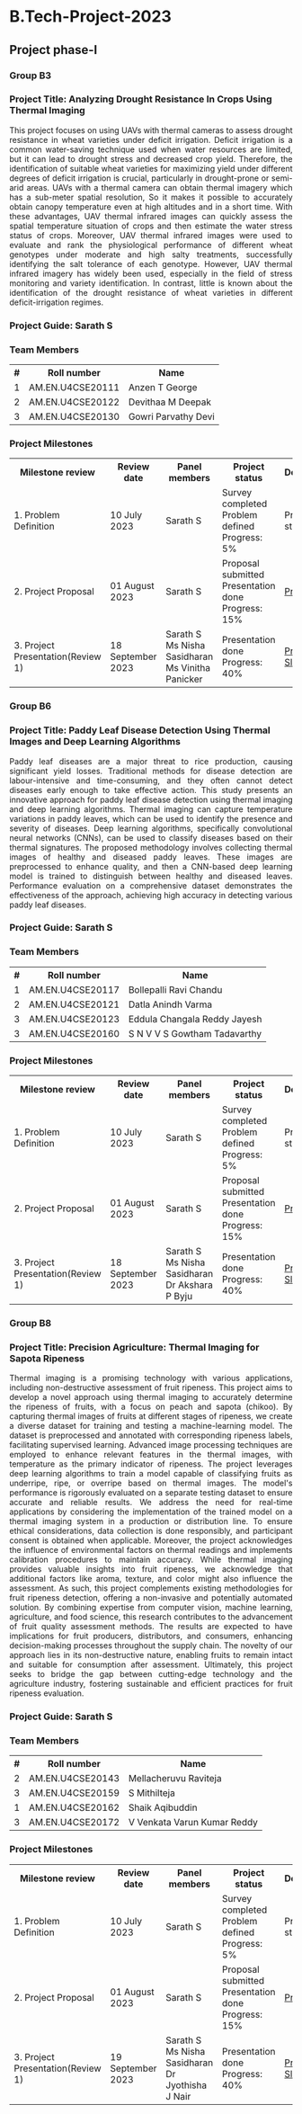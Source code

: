 # B.Tech-Project-2023
## Project phase-I 
### Group B3

### Project Title: Analyzing Drought Resistance In Crops Using Thermal Imaging
<p align= "justify">
This project focuses on using UAVs with thermal cameras to assess drought resistance in wheat varieties under deficit irrigation. Deficit irrigation is a common water-saving technique used when water resources are limited, but it can lead to drought stress and decreased crop yield. Therefore, the identification of suitable wheat varieties for maximizing yield under different degrees of deficit irrigation is crucial, particularly in drought-prone or semi-arid areas. UAVs with a thermal camera can obtain thermal imagery which has a sub-meter spatial resolution, So it makes it possible to accurately obtain canopy temperature even at high altitudes and in a short time. With these advantages, UAV thermal infrared images can quickly assess the spatial temperature situation of crops and then estimate the water stress status of crops. Moreover, UAV thermal infrared images were used to evaluate and rank the physiological performance of different wheat genotypes under moderate and high salty treatments, successfully identifying the salt tolerance of each genotype. However, UAV thermal infrared imagery has widely been used, especially in the field of stress monitoring and variety identification. In contrast, little is known about the identification of the drought resistance of wheat varieties in different deficit-irrigation regimes.
</p>

### Project Guide: Sarath S
### Team Members
<table>
  <tr>
    <th>#</th>
    <th>Roll number</th>
    <th>Name</th>
  </tr>
  <tr>
    <td>1</td>
    <td>AM.EN.U4CSE20111</td>
    <td>Anzen T George</td>
  </tr>
  <tr>
    <td>2</td>
    <td>AM.EN.U4CSE20122</td>
    <td>Devithaa M Deepak</td>
  </tr>  
    <tr>
    <td>3</td>
    <td>AM.EN.U4CSE20130</td>
    <td>Gowri Parvathy Devi</td>
  </tr>  
</table>

### Project Milestones

<table>
  <tr>
    <th>Milestone review</th>
    <th>Review date</th>
    <th>Panel members</th>
    <th>Project status</th>
    <th>Deliverables</th>
  </tr>
  <tr>
    <td>1. Problem Definition</td>
    <td>10 July 2023</td>
    <td>Sarath S</td>
    <td>Survey completed<br>Problem defined<br>Progress: 5% </td>
    <td> Problem statement </td>
  
   </tr>
  <tr>
    <td>2. Project Proposal </td>
    <td>01 August 2023</td>
    <td>Sarath S </td>
    <td>Proposal submitted<br>Presentation done<br>Progress: 15%</td>
    <td>
      <a href="B3/B3-Level-0_ANZEN T GEORGE.pdf">Proposal</a><br>
     </td>
  </tr>  
    <tr>
    <td>3. Project Presentation(Review 1) </td>
    <td>18 September 2023</td>
    <td>Sarath S <br> Ms Nisha Sasidharan <br> Ms Vinitha Panicker</td>
    <td>Presentation done<br>Progress: 40%</td>
    <td>
       <a href="">Presentation Slides</a>
    </td>
  </tr>  
</table>

### Group B6

### Project Title: Paddy Leaf Disease Detection Using Thermal Images and Deep Learning Algorithms
<p align= "justify">
Paddy leaf diseases are a major threat to rice production, causing significant yield losses. Traditional methods for disease detection are labour-intensive and time-consuming, and they often cannot detect diseases early enough to take effective action. This study presents an innovative approach for paddy leaf disease detection using thermal imaging and deep learning algorithms. Thermal imaging can capture temperature variations in paddy leaves, which can be used to identify the presence and severity of diseases. Deep learning 
algorithms, specifically convolutional neural networks (CNNs), can be used to classify diseases based on their thermal signatures. The proposed methodology involves collecting thermal images of healthy and diseased paddy leaves. These images are preprocessed to enhance quality, and then a CNN-based deep learning model is trained to distinguish between healthy and diseased leaves. Performance evaluation on a comprehensive dataset demonstrates the effectiveness of the approach, achieving high accuracy in detecting various paddy leaf diseases.
</p>

### Project Guide: Sarath S
### Team Members
<table>
  <tr>
    <th>#</th>
    <th>Roll number</th>
    <th>Name</th>
  </tr>
  <tr>
    <td>1</td>
    <td>AM.EN.U4CSE20117</td>
    <td>Bollepalli Ravi Chandu </td>
  </tr>
  <tr>
    <td>2</td>
    <td>AM.EN.U4CSE20121</td>
    <td>Datla Anindh Varma </td>
  </tr>  
    <tr>
    <td>3</td>
    <td>AM.EN.U4CSE20123</td>
    <td>Eddula Changala Reddy Jayesh</td>
  </tr>  
    <tr>
    <td>3</td>
    <td>AM.EN.U4CSE20160</td>
    <td>S N V V S Gowtham Tadavarthy</td>
  </tr>  
</table>

### Project Milestones

<table>
  <tr>
    <th>Milestone review</th>
    <th>Review date</th>
    <th>Panel members</th>
    <th>Project status</th>
    <th>Deliverables</th>
  </tr>
  <tr>
    <td>1. Problem Definition</td>
    <td>10 July 2023</td>
    <td>Sarath S</td>
    <td>Survey completed<br>Problem defined<br>Progress: 5% </td>
    <td> Problem statement </td>
  
   </tr>
  <tr>
    <td>2. Project Proposal </td>
    <td>01 August 2023</td>
    <td>Sarath S </td>
    <td>Proposal submitted<br>Presentation done<br>Progress: 15%</td>
    <td>
      <a href="B6/abstract_gp21(B6) (2).pdf">Proposal</a><br>
     </td>
  </tr>  
    <tr>
    <td>3. Project Presentation(Review 1) </td>
    <td>18 September 2023</td>
    <td>Sarath S <br> Ms Nisha Sasidharan <br>Dr Akshara P Byju</td>
    <td>Presentation done<br>Progress: 40%</td>
    <td>
       <a href="">Presentation Slides</a>
    </td>
  </tr>  
</table>

### Group B8

### Project Title: Precision Agriculture: Thermal Imaging for Sapota Ripeness
<p align= "justify">
Thermal imaging is a promising technology with various applications, including non-destructive assessment of fruit ripeness. This project aims to develop a novel approach using thermal imaging to accurately determine the ripeness of fruits, with a focus on peach and sapota (chikoo). By capturing thermal images of fruits at different stages of ripeness, we create a diverse dataset for training and testing a machine-learning model. The dataset is preprocessed and annotated with corresponding ripeness labels, facilitating supervised learning. Advanced image processing techniques are employed to enhance relevant features in the thermal images, with temperature as the primary indicator of ripeness. The project leverages deep learning algorithms to train a model capable of classifying fruits as
underripe, ripe, or overripe based on thermal images. The model's performance is rigorously evaluated on a separate testing dataset to ensure accurate and reliable results. We address the need for real-time applications by considering the implementation of the trained model on a thermal imaging system in a production or distribution line. To ensure ethical considerations, data collection is done responsibly, and participant consent is obtained when applicable. Moreover, the project acknowledges the influence of environmental factors on thermal readings and implements calibration procedures to maintain accuracy. While thermal imaging provides valuable insights into fruit ripeness, we acknowledge that additional factors like aroma, texture, and color might also influence the assessment. As such, this project complements existing methodologies for fruit ripeness detection, offering a non-invasive and potentially automated solution. By combining expertise from computer vision, machine learning, agriculture, and food science, this research contributes to the advancement of fruit quality assessment methods. The results are expected to have implications for fruit producers, distributors, and consumers, enhancing decision-making processes throughout the supply chain. The novelty of our approach lies in its non-destructive nature, enabling fruits to remain intact and suitable for consumption after assessment. Ultimately, this project seeks to bridge the gap between cutting-edge technology and the agriculture industry, fostering sustainable and efficient practices for fruit ripeness evaluation.
</p>

### Project Guide: Sarath S
### Team Members
<table>
  <tr>
    <th>#</th>
    <th>Roll number</th>
    <th>Name</th>
  </tr>
  <tr>
    <td>2</td>
    <td>AM.EN.U4CSE20143</td>
    <td>Mellacheruvu Raviteja </td>
  </tr>  
    <tr>
    <td>3</td>
    <td>AM.EN.U4CSE20159</td>
    <td>S Mithilteja</td>
  </tr>  
    <tr>
    <td>1</td>
    <td>AM.EN.U4CSE20162</td>
    <td>Shaik Aqibuddin </td>
  </tr>
    <tr>
    <td>3</td>
    <td>AM.EN.U4CSE20172</td>
    <td>V Venkata Varun Kumar Reddy </td>
  </tr>  
</table>

### Project Milestones

<table>
  <tr>
    <th>Milestone review</th>
    <th>Review date</th>
    <th>Panel members</th>
    <th>Project status</th>
    <th>Deliverables</th>
  </tr>
  <tr>
    <td>1. Problem Definition</td>
    <td>10 July 2023</td>
    <td>Sarath S</td>
    <td>Survey completed<br>Problem defined<br>Progress: 5% </td>
    <td> Problem statement </td>
  
   </tr>
  <tr>
    <td>2. Project Proposal </td>
    <td>01 August 2023</td>
    <td>Sarath S </td>
    <td>Proposal submitted<br>Presentation done<br>Progress: 15%</td>
    <td>
      <a href="B8/abstract_gp B8.pdf">Proposal</a><br>
     </td>
  </tr>  
    <tr>
    <td>3. Project Presentation(Review 1) </td>
    <td>19 September 2023</td>
    <td>Sarath S <br> Ms Nisha Sasidharan <be> Dr Jyothisha J Nair</td>
    <td>Presentation done<br>Progress: 40%</td>
    <td>
       <a href="">Presentation Slides</a>
    </td>
  </tr>  
</table>
